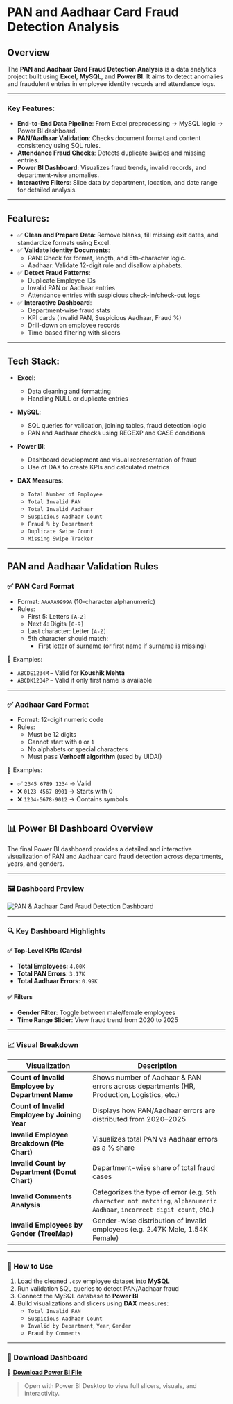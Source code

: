 # PAN and Aadhaar Card Fraud Detection Analysis

## Overview

The **PAN and Aadhaar Card Fraud Detection Analysis** is a data analytics project built using **Excel**, **MySQL**, and **Power BI**. It aims to detect anomalies and fraudulent entries in employee identity records and attendance logs.

---

### Key Features:

- **End-to-End Data Pipeline**: From Excel preprocessing → MySQL logic → Power BI dashboard.
- **PAN/Aadhaar Validation**: Checks document format and content consistency using SQL rules.
- **Attendance Fraud Checks**: Detects duplicate swipes and missing entries.
- **Power BI Dashboard**: Visualizes fraud trends, invalid records, and department-wise anomalies.
- **Interactive Filters**: Slice data by department, location, and date range for detailed analysis.

---

## Features:

- ✅ **Clean and Prepare Data**: Remove blanks, fill missing exit dates, and standardize formats using Excel.
- ✅ **Validate Identity Documents**:
  - PAN: Check for format, length, and 5th-character logic.
  - Aadhaar: Validate 12-digit rule and disallow alphabets.
- ✅ **Detect Fraud Patterns**:
  - Duplicate Employee IDs
  - Invalid PAN or Aadhaar entries
  - Attendance entries with suspicious check-in/check-out logs
- ✅ **Interactive Dashboard**:
  - Department-wise fraud stats
  - KPI cards (Invalid PAN, Suspicious Aadhaar, Fraud %)
  - Drill-down on employee records
  - Time-based filtering with slicers

---

## Tech Stack:

- **Excel**:
  - Data cleaning and formatting
  - Handling NULL or duplicate entries

- **MySQL**:
  - SQL queries for validation, joining tables, fraud detection logic
  - PAN and Aadhaar checks using REGEXP and CASE conditions

- **Power BI**:
  - Dashboard development and visual representation of fraud
  - Use of DAX to create KPIs and calculated metrics

- **DAX Measures**:
  -  `Total Number of Employee`
  - `Total Invalid PAN`
  - `Total Invalid Aadhaar`
  - `Suspicious Aadhaar Count`
  - `Fraud % by Department`
  - `Duplicate Swipe Count`
  - `Missing Swipe Tracker`

---

## PAN and Aadhaar Validation Rules

### ✅ PAN Card Format

- Format: `AAAAA9999A` (10-character alphanumeric)
- Rules:
  - First 5: Letters `[A-Z]`
  - Next 4: Digits `[0-9]`
  - Last character: Letter `[A-Z]`
  - 5th character should match:
    - First letter of surname (or first name if surname is missing)

📌 Examples:
- `ABCDE1234M` – Valid for **Koushik Mehta**
- `ABCDK1234P` – Valid if only first name is available

---

### ✅ Aadhaar Card Format

- Format: 12-digit numeric code
- Rules:
  - Must be 12 digits
  - Cannot start with `0` or `1`
  - No alphabets or special characters
  - Must pass **Verhoeff algorithm** (used by UIDAI)

📌 Examples:
- ✅ `2345 6789 1234` → Valid
- ❌ `0123 4567 8901` → Starts with 0
- ❌ `1234-5678-9012` → Contains symbols

---

## 📊 Power BI Dashboard Overview

The final Power BI dashboard provides a detailed and interactive visualization of PAN and Aadhaar card fraud detection across departments, years, and genders.

---

### 🖼️ Dashboard Preview

![PAN & Aadhaar Card Fraud Detection Dashboard](assets/Users\ravi\OneDrive\Pictures\Screenshots\dashboard.png)

---

### 🔍 Key Dashboard Highlights

#### ✅ Top-Level KPIs (Cards)
- **Total Employees**: `4.00K`
- **Total PAN Errors**: `3.17K`
- **Total Aadhaar Errors**: `0.99K`

#### ✅ Filters
- **Gender Filter**: Toggle between male/female employees
- **Time Range Slider**: View fraud trend from 2020 to 2025

---

### 📈 Visual Breakdown

| Visualization | Description |
|---------------|-------------|
| **Count of Invalid Employee by Department Name** | Shows number of Aadhaar & PAN errors across departments (HR, Production, Logistics, etc.) |
| **Count of Invalid Employee by Joining Year** | Displays how PAN/Aadhaar errors are distributed from 2020–2025 |
| **Invalid Employee Breakdown (Pie Chart)** | Visualizes total PAN vs Aadhaar errors as a % share |
| **Invalid Count by Department (Donut Chart)** | Department-wise share of total fraud cases |
| **Invalid Comments Analysis** | Categorizes the type of error (e.g. `5th character not matching`, `alphanumeric Aadhaar`, `incorrect digit count`, etc.) |
| **Invalid Employees by Gender (TreeMap)** | Gender-wise distribution of invalid employees (e.g. 2.47K Male, 1.54K Female) |

---

### 📁 How to Use

1. Load the cleaned `.csv` employee dataset into **MySQL**
2. Run validation SQL queries to detect PAN/Aadhaar fraud
3. Connect the MySQL database to **Power BI**
4. Build visualizations and slicers using **DAX** measures:
   - `Total Invalid PAN`
   - `Suspicious Aadhaar Count`
   - `Invalid by Department`, `Year`, `Gender`
   - `Fraud by Comments`

---

### 🔽 Download Dashboard

📂 **[Download Power BI File](C:\Users\ravi\OneDrive\Pictures\Screenshots\dashboard.png)**  
> Open with Power BI Desktop to view full slicers, visuals, and interactivity.



